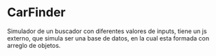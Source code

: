 # CarFinder

Simulador de un buscador con diferentes valores de inputs, tiene un js externo, que simula ser una base de datos, en la cual esta formada con arreglo de objetos.
